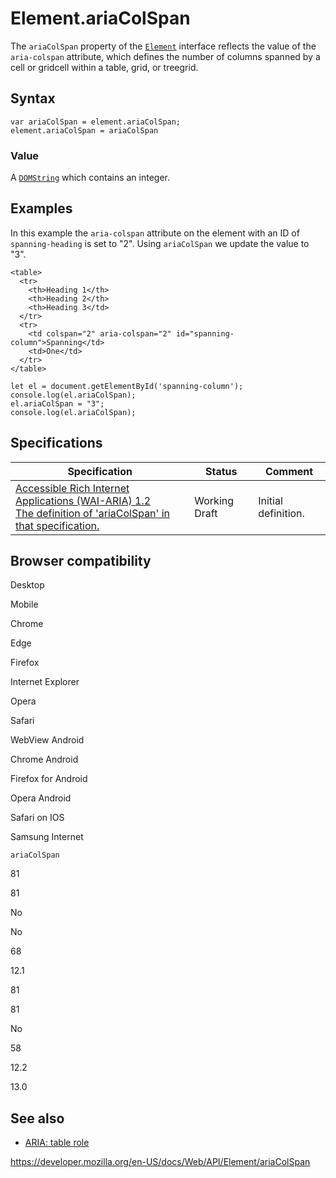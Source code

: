 # Element.ariaColSpan

The `ariaColSpan` property of the [`Element`](../element) interface reflects the value of the `aria-colspan` attribute, which defines the number of columns spanned by a cell or gridcell within a table, grid, or treegrid.

## Syntax

    var ariaColSpan = element.ariaColSpan;
    element.ariaColSpan = ariaColSpan

### Value

A [`DOMString`](../domstring) which contains an integer.

## Examples

In this example the `aria-colspan` attribute on the element with an ID of `spanning-heading` is set to "2". Using `ariaColSpan` we update the value to "3".

    <table>
      <tr>
        <th>Heading 1</th>
        <th>Heading 2</th>
        <th>Heading 3</td>
      </tr>
      <tr>
        <td colspan="2" aria-colspan="2" id="spanning-column">Spanning</td>
        <td>One</td>
      </tr>
    </table>

    let el = document.getElementById('spanning-column');
    console.log(el.ariaColSpan);
    el.ariaColSpan = "3";
    console.log(el.ariaColSpan);

## Specifications

<table><thead><tr class="header"><th>Specification</th><th>Status</th><th>Comment</th></tr></thead><tbody><tr class="odd"><td><a href="https://www.w3.org/TR/wai-aria-1.2/#dom-ariamixin-ariacolspan">Accessible Rich Internet Applications (WAI-ARIA) 1.2<br />
<span class="small">The definition of 'ariaColSpan' in that specification.</span></a></td><td><span class="spec-wd">Working Draft</span></td><td>Initial definition.</td></tr></tbody></table>

## Browser compatibility

Desktop

Mobile

Chrome

Edge

Firefox

Internet Explorer

Opera

Safari

WebView Android

Chrome Android

Firefox for Android

Opera Android

Safari on IOS

Samsung Internet

`ariaColSpan`

81

81

No

No

68

12.1

81

81

No

58

12.2

13.0

## See also

- [ARIA: table role](https://developer.mozilla.org/en-US/docs/Web/Accessibility/ARIA/Roles/Table_Role)

<a href="https://developer.mozilla.org/en-US/docs/Web/API/Element/ariaColSpan" class="_attribution-link">https://developer.mozilla.org/en-US/docs/Web/API/Element/ariaColSpan</a>
